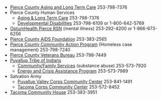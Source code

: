 + [Pierce County Aging and Long Term Care](http://www.co.pierce.wa.us/pc/abtus/ourorg/altc/altc.htm) 253-798-7376  
+ Pierce County Human Services  
    + [Aging & Long Term Care](http://www.co.pierce.wa.us/pc/abtus/ourorg/altc/altc.htm) 253-798-7376  
    + [Developmental Disabilities](http://www.co.pierce.wa.us/pc/services/health/devdis/ddhusvc.htm) 253-798-6109 or 1-800-642-5769  
+ [OptumHealth Pierce RSN](https://www.optumhealthpiercersn.com/) (mental illness) 253-292-4200 or 1-866-673-6256  
+ [Pierce County AIDS Foundation](http://www.piercecountyaids.org) 253-383-2565  
+ [Pierce County Community Action Program](http://www.co.pierce.wa.us/pc/Abtus/ourorg/comsvcs/CoAction/html/CommAction.htm) (Homeless case management) 253-798-7240  
+ [Pierce County Veterans Bureau](http://www.co.pierce.wa.us/pc/abtus/ourorg/veterans/default.htm) 253-798-7449  
+ [Puyallup Tribe of Indians](http://www.puyallup-tribe.com)  
    + [Community/Family Services](http://www.puyallup-tribe.com/services/community-family-services-program/) (substance abuse) 253-573-7920  
    + [Energy and Crisis Assistance Program](http://www.puyallup-tribe.com/services/energy-and-crisis-assistance-program/) 253-573-7989  
+ Salvation Army  
    + [Puyallup Valley Corps Community Center](http://www.salvationarmypuyallup.org/) 253-841-1491  
    + [Tacoma Corps Community Center](http://www1.usw.salvationarmy.org/usw/www_usw_tacoma.nsf) 253-572-8452  
+ [Tacoma Community House](http://www.tacomacommunityhouse.org/) 253-383-3951 
